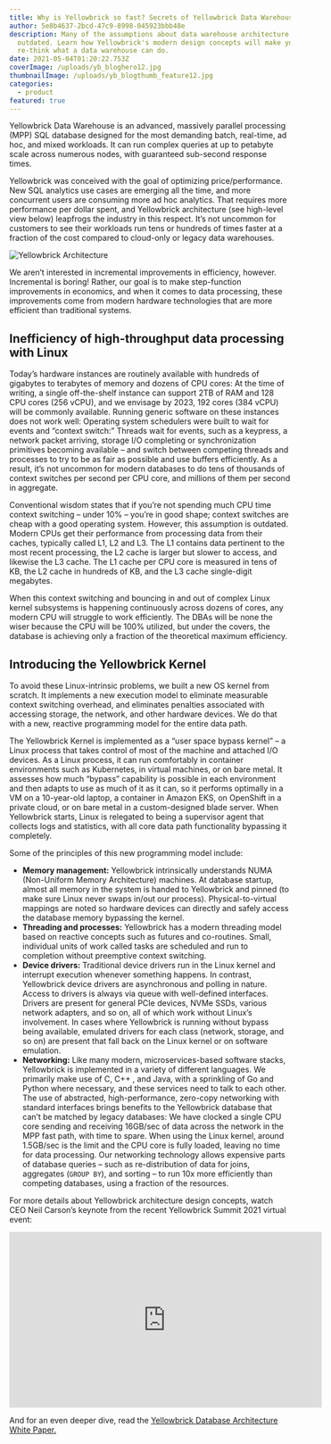 ```yaml
---
title: Why is Yellowbrick so fast? Secrets of Yellowbrick Data Warehouse architecture
author: 5e8b4637-2bcd-47c9-8998-045923bbb48e
description: Many of the assumptions about data warehouse architecture are
  outdated. Learn how Yellowbrick's modern design concepts will make you
  re-think what a data warehouse can do.
date: 2021-05-04T01:20:22.753Z
coverImage: /uploads/yb_bloghero12.jpg
thumbnailImage: /uploads/yb_blogthumb_feature12.jpg
categories:
  - product
featured: true
---
```

Yellowbrick Data Warehouse is an advanced, massively parallel processing (MPP) SQL database designed for the most demanding batch, real-time, ad hoc, and mixed workloads. It can run complex queries at up to petabyte scale across numerous nodes, with guaranteed sub-second response times.

Yellowbrick was conceived with the goal of optimizing price/performance. New SQL analytics use cases are emerging all the time, and more concurrent users are consuming more ad hoc analytics. That requires more performance per dollar spent, and Yellowbrick architecture (see high-level view below) leapfrogs the industry in this respect. It’s not uncommon for customers to see their workloads run tens or hundreds of times faster at a fraction of the cost compared to cloud-only or legacy data warehouses.

![Yellowbrick Architecture](/uploads/Yellowbrick-Architecture.png)

We aren’t interested in incremental improvements in efficiency, however. Incremental is boring! Rather, our goal is to make step-function improvements in economics, and when it comes to data processing, these improvements come from modern hardware technologies that are more efficient than traditional systems. 

## Inefficiency of high-throughput data processing with Linux

Today’s hardware instances are routinely available with hundreds of gigabytes to terabytes of memory and dozens of CPU cores: At the time of writing, a single off-the-shelf instance can support 2TB of RAM and 128 CPU cores (256 vCPU), and we envisage by 2023, 192 cores (384 vCPU) will be commonly available. Running generic software on these instances does not work well: Operating system schedulers were built to wait for events and “context switch:” Threads wait for events, such as a keypress, a network packet arriving, storage I/O completing or synchronization primitives becoming available – and switch between competing threads and processes to try to be as fair as possible and use buffers efficiently. As a result, it’s not uncommon for modern databases to do tens of thousands of context switches per second per CPU core, and millions of them per second in aggregate.

Conventional wisdom states that if you’re not spending much CPU time context switching – under 10% – you’re in good shape; context switches are cheap with a good operating system. However, this assumption is outdated. Modern CPUs get their performance from processing data from their caches, typically called L1, L2 and L3. The L1 contains data pertinent to the most recent processing, the L2 cache is larger but slower to access, and likewise the L3 cache. The L1 cache per CPU core is measured in tens of KB, the L2 cache in hundreds of KB, and the L3 cache single-digit megabytes. 

When this context switching and bouncing in and out of complex Linux kernel subsystems is happening continuously across dozens of cores, any modern CPU will struggle to work efficiently. The DBAs will be none the wiser because the CPU will be 100% utilized, but under the covers, the database is achieving only a fraction of the theoretical maximum efficiency.

## Introducing the Yellowbrick Kernel

To avoid these Linux-intrinsic problems, we built a new OS kernel from scratch. It implements a new execution model to eliminate measurable context switching overhead, and eliminates penalties associated with accessing storage, the network, and other hardware devices. We do that with a new, reactive programming model for the entire data path.

The Yellowbrick Kernel is implemented as a “user space bypass kernel” – a Linux process that takes control of most of the machine and attached I/O devices. As a Linux process, it can run comfortably in container environments such as Kubernetes, in virtual machines, or on bare metal. It assesses how much “bypass” capability is possible in each environment and then adapts to use as much of it as it can, so it performs optimally in a VM on a 10-year-old laptop, a container in Amazon EKS, on OpenShift in a private cloud, or on bare metal in a custom-designed blade server. When Yellowbrick starts, Linux is relegated to being a supervisor agent that collects logs and statistics, with all core data path functionality bypassing it completely. 

Some of the principles of this new programming model include:

* **Memory management:** Yellowbrick intrinsically understands NUMA (Non-Uniform Memory Architecture) machines. At database startup, almost all memory in the system is handed to Yellowbrick and pinned (to make sure Linux never swaps in/out our process). Physical-to-virtual mappings are noted so hardware devices can directly and safely access the database memory bypassing the kernel.
* **Threading and processes:** Yellowbrick has a modern threading model based on reactive concepts such as futures and co-routines. Small, individual units of work called tasks are scheduled and run to completion without preemptive context switching. 
* **Device drivers:** Traditional device drivers run in the Linux kernel and interrupt execution whenever something happens. In contrast, Yellowbrick device drivers are asynchronous and polling in nature. Access to drivers is always via queue with well-defined interfaces. Drivers are present for general PCIe devices, NVMe SSDs, various network adapters, and so on, all of which work without Linux’s involvement. In cases where Yellowbrick is running without bypass being available, emulated drivers for each class (network, storage, and so on) are present that fall back on the Linux kernel or on software emulation.
* **Networking:** Like many modern, microservices-based software stacks, Yellowbrick is implemented in a variety of different languages. We primarily make use of C, C++ , and Java, with a sprinkling of Go and Python where necessary, and these services need to talk to each other. The use of abstracted, high-performance, zero-copy networking with standard interfaces brings benefits to the Yellowbrick database that can’t be matched by legacy databases: We have clocked a single CPU core sending and receiving 16GB/sec of data across the network in the MPP fast path, with time to spare. When using the Linux kernel, around 1.5GB/sec is the limit and the CPU core is fully loaded, leaving no time for data processing. Our networking technology allows expensive parts of database queries – such as re-distribution of data for joins, aggregates (`GROUP BY`), and sorting – to run 10x more efficiently than competing databases, using a fraction of the resources. 

For more details about Yellowbrick architecture design concepts, watch CEO Neil Carson’s keynote from the recent Yellowbrick Summit 2021 virtual event:

<p align="center"><iframe width="560" height="315" src="https://www.youtube.com/embed/NIAm5Wc2stM" title="YouTube video player" frameborder="0" allow="accelerometer; autoplay; clipboard-write; encrypted-media; gyroscope; picture-in-picture" allowfullscreen></iframe></p>

And for an even deeper dive, read the [Yellowbrick Database Architecture White Paper.](https://www.yellowbrick.com/go/yellowbrick-data-warehouse-architecture/)